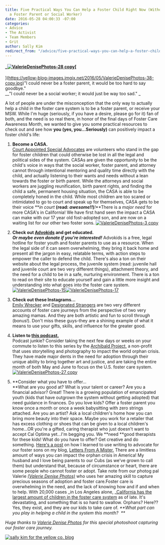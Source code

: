 ```yaml
---
title: Five Practical Ways You Can Help a Foster Child Right Now (Without Becoming
  a Foster Parent or Social Worker)
date: 2016-05-28 04:00:33 -07:00
categories:
- Advice
- The Activist
- Team Members
- Grit
author: Sally Kim
redirect_from: "/advice/five-practical-ways-you-can-help-a-foster-child-right-now-without-becoming-a-foster-parent-or-social-worker/"
---
```


#### _[![ValerieDenisePhotos-28 copy](https://yellow-blog-images.imgix.net/2016/05/ValerieDenisePhotos-28-copy.jpg)](https://yellow-blog-images.imgix.net/2016/05/ValerieDenisePhotos-28-copy.jpg)[  
](https://yellow-blog-images.imgix.net/2016/05/ValerieDenisePhotos-38-copy.jpg)"I could never be a foster parent, it would be too hard to say goodbye."  
__"I could never be a social worker; it would just be way too sad." _

A lot of people are under the misconception that the only way to actually help a child in the foster care system is to be a foster parent, or receive your MSW. While I'm huge (seriously, if you have a desire, please go for it) fan of both, and the need is so real there, in honor of the final days of Foster Care Awareness Month, we wanted to give you some practical resources to check out and see how **you (yes, you...Seriously)** can positively impact a foster child's life:

1.  **Become a CASA.**  
    [Court Appointed Special Advocates](http://www.casaforchildren.org/site/c.mtJSJ7MPIsE/b.5301303/k.6FB1/About_Us__CASA_for_Children.htm) are volunteers who stand in the gap for foster children that could otherwise be lost in all the legal and political sides of the system. CASAs are given the opportunity to be the child's voice in ways that the social worker, foster parent, and attorney cannot through intentional mentoring and quality time directly with the child, and actually listening to their wants and needs without a lean towards the foster or birth parent. While the attorneys and social workers are juggling reunification, birth parent rights, and finding the child a safe, permanent housing situation, the CASA is able to be completely honed in the child. While most children are too scared or intimidated to go to court and speak up for themselves, CASA gets to be their voice **_in court_ **(read: _awesome!!_)**_!_**There is a _major need_ for more CASA's in California! We have first hand seen the impact a CASA can make with our 17 year old fost-adopted son, and are now on a waiting list for our other two foster sons. [![ValerieDenisePhotos-3 copy](https://yellow-blog-images.imgix.net/2016/05/ValerieDenisePhotos-3-copy.jpg)](https://yellow-blog-images.imgix.net/2016/05/ValerieDenisePhotos-3-copy.jpg)

3.  **Check out [Advokids](http://www.advokids.org/) and get educated.**  
    _**Or maybe even donate if you're interested!**_ Advokids is a free, legal hotline for foster youth and foster parents to use as a resource. When the legal side of it can seem overwhelming, they bring it back home and present all the jargon in easy, relatable terms, with action steps to empower the caller to defend the child. There's also a ton on their website about the legal process, the juvenile system (read: juvenile hall and juvenile court are two very different things), attachment theory, and the need for a child to be in a safe, nurturing environment. There is a ton to read on their site to educate yourself and gain a little more insight and understanding into what goes into the foster care system. [![ValerieDenisePhotos-15](https://yellow-blog-images.imgix.net/2016/05/ValerieDenisePhotos-15.jpg)](https://yellow-blog-images.imgix.net/2016/05/ValerieDenisePhotos-15.jpg)[![ValerieDenisePhotos-17](https://yellow-blog-images.imgix.net/2016/05/ValerieDenisePhotos-17.jpg)](https://yellow-blog-images.imgix.net/2016/05/ValerieDenisePhotos-17.jpg)

5.  **Check out these Instagrams...**  
    [Emily Wrecker](https://www.instagram.com/emilywrecker/?hl=en) and [Designated Strangers](https://www.instagram.com/designatedstrangers/) are two very different accounts of foster care journeys from the perspective of two very amazing mamas. And they are both artistic and fun to scroll through (bonus!). Don't miss these guys-they are a shining example of what it means to use your gifts, skills, and influence for the greater good.

7.  **Listen to [this podcast.](http://www.thearchibaldproject.com/podcast/)**  
    Podcast junkie? Consider taking the next few days or weeks on your commute to listen to this series by the [Archibald Project,](http://www.thearchibaldproject.com/start-here-1/) a non-profit that uses storytelling and photography to impact the world orphan crisis. They have made major dents in the need for adoption through their unique ability to bring together art and justice, and are taking the entire month of both May and June to focus on the U.S. foster care system.  [![ValerieDenisePhotos-27 copy](https://yellow-blog-images.imgix.net/2016/05/ValerieDenisePhotos-27-copy.jpg)](https://yellow-blog-images.imgix.net/2016/05/ValerieDenisePhotos-27-copy.jpg)

9.  **Consider what you have to offer...  
    **What are you good at? What is your talent or career? Are you a financial advisor? Great! There is a growing population of emancipated youth (kids that have outgrown the system without getting adopted) that need guidance in finances. Do you love kids? Offer a foster parent you know once a month or once a week babysitting with zero strings attached. Are you an artist? Ask a local children's home how you can bring more beauty into their space. Maybe you work for a retailer that has excess clothing or shoes that can be given to a local children's home...OR you're a gifted, caring therapist who just doesn't want to accept Cal Optima yet...I'm begging you. We **need **good therapists for these kids! What do you have to offer? Get creative and do something. [Here's a post](http://yellowconference.com/2015/12/08/refinenotdefine/) on how I learned to use writing to advocate for our foster sons on my blog, [Letters From A Mister.](http://lettersfromamister.tumblr.com/) There are a limitless amount of ways you can impact the orphan crisis in America! My husband and I love being parents to our Cubs (as we've grown to call them) but understand that, because of circumstance or heart, there are some people who cannot foster or adopt. Take note from our photog pal Valerie _[(Valerie Denise Photos)](https://www.instagram.com/valeriedenisephotos/)_ who uses her amazing skill to capture precious seasons of adoption and foster care.Foster care is overwhelming in the need, and the lack of knowing how and if and when to help. With 20,000 cases _in Los Angeles alone, _[California has the largest amount of children in the foster care system](http://kidsdata.org/topic/20/fostercare/table#fmt=16&loc=2,127,347,1763,331,348,336,171,321,345,357,332,324,369,358,362,360,337,327,364,356,217,353,328,354,323,352,320,339,334,365,343,330,367,344,355,366,368,265,349,361,4,273,59,370,326,333,322,341,338,350,342,329,325,359,351,363,340,335&tf=79&sortColumnId=0&sortType=asc) as of late. It's devastating, and something that is so hard to swallow. Orphans? Here?? Yes, they exist, and they are our kids to take care of. _**What part can you play in helping a child in the system this month?  **_

_Huge thanks to [Valerie Denise Photos](http://www.valeriedenisephotos.com/) for this special photoshoot capturing our foster care journey._

[![sally kim for the yellow co. blog](https://yellow-blog-images.imgix.net/2015/12/sallykim.jpg)](http://lettersfromamister.tumblr.com/)
